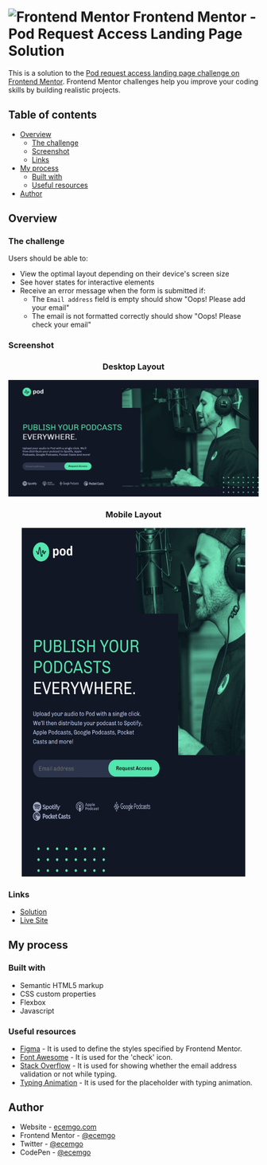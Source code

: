 # <img src="https://user-images.githubusercontent.com/13468728/222973742-9133bdb5-61f0-4f53-8b08-bb3c349e2056.png" title="Frontend Mentor" alt="Frontend Mentor" width="50" height="50"/> Frontend Mentor - Pod Request Access Landing Page Solution

This is a solution to the [Pod request access landing page challenge on Frontend Mentor](https://www.frontendmentor.io/challenges/pod-request-access-landing-page-eyTmdkLSG). Frontend Mentor challenges help you improve your coding skills by building realistic projects.

## Table of contents

- [Overview](#overview)
  - [The challenge](#the-challenge)
  - [Screenshot](#screenshot)
  - [Links](#links)
- [My process](#my-process)
  - [Built with](#built-with)
  - [Useful resources](#useful-resources)
- [Author](#author)

## Overview

### The challenge

Users should be able to:

- View the optimal layout depending on their device's screen size
- See hover states for interactive elements
- Receive an error message when the form is submitted if:
  - The `Email address` field is empty should show "Oops! Please add your email"
  - The email is not formatted correctly should show "Oops! Please check your email"

### Screenshot

<div align="center">
<h3>Desktop Layout</h3>
</div>

![](assets/screenshot.jpg)

<div align="center">
<h3>Mobile Layout</h3>
<img src="assets/screenshot-mobile.jpg" title="Pod Request Access Landing Page" alt="Pod Request Access Landing Page" width="450" height="700">
</div>

### Links

- [Solution](https://www.frontendmentor.io/solutions/responsive-pod-request-access-landing-page-using-email-validation-RhFiLQO8pg)
- [Live Site](https://ecemgo-pod-request-access.netlify.app/)

## My process

### Built with

- Semantic HTML5 markup
- CSS custom properties
- Flexbox
- Javascript

### Useful resources

- [Figma](https://www.figma.com/) - It is used to define the styles specified by Frontend Mentor.
- [Font Awesome](https://fontawesome.com/) - It is used for the 'check' icon.
- [Stack Overflow](https://stackoverflow.com/questions/68156642/can-i-use-an-event-listener-to-validate-an-email-address-after-its-entered-with) - It is used for showing whether the email address validation or not while typing.
- [Typing Animation](https://www.youtube.com/watch?v=3qOTdDPt1Cc) - It is used for the placeholder with typing animation.

## Author

- Website - [ecemgo.com](https://www.ecemgo.com/)
- Frontend Mentor - [@ecemgo](https://www.frontendmentor.io/profile/ecemgo)
- Twitter - [@ecemgo](https://twitter.com/ecemgo)
- CodePen - [@ecemgo](https://codepen.io/ecemgo)
